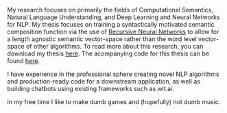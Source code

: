 My research focuses on primarily the fields of Computational Semantics, Natural Language Understanding, and Deep Learning and Neural Networks for NLP. My thesis focuses on training a syntactically motivated semantic composition function via the use of [Recursive Neural Networks](http://citeseerx.ist.psu.edu/viewdoc/download?doi=10.1.1.383.1327&rep=rep1&type=pdf) to allow for a length agnostic semantic vector-space rather than the word level vector-space of other algorithms. To read more about this research, you can download my thesis [here](https://academicworks.cuny.edu/gc_etds/2875/). The acompanying code for this thesis can be found [here](https://github.com/liamge/Pytorch_ReNN).

I have experience in the professional sphere creating novel NLP algorithms and production-ready code for a downstream application, as well as building chatbots using existing frameworks such as wit.ai.

In my free time I like to make dumb games and (hopefully) not dumb music.
